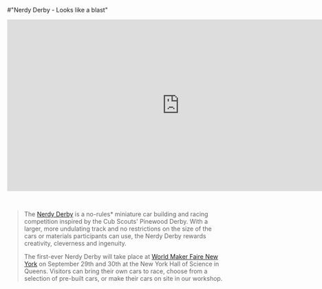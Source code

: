 #"Nerdy Derby - Looks like a blast"

<iframe src="http://player.vimeo.com/video/47628478?title=0&amp;byline=0&amp;portrait=0&amp;color=0685b1" width="800" height="400" frameborder="0" webkitAllowFullScreen mozallowfullscreen allowFullScreen></iframe>

&nbsp;
<blockquote>The <a href="http://nerdyderby.com/">Nerdy Derby</a> is a no-rules* miniature car building and racing competition inspired by the Cub Scouts' Pinewood Derby. With a larger, more undulating track and no restrictions on the size of the cars or materials participants can use, the Nerdy Derby rewards creativity, cleverness and ingenuity.

The first-ever Nerdy Derby will take place at <a href="http://makerfaire.com/">World Maker Faire New York</a> on September 29th and 30th at the New York Hall of Science in Queens. Visitors can bring their own cars to race, choose from a selection of pre-built cars, or make their cars on site in our workshop.</blockquote>